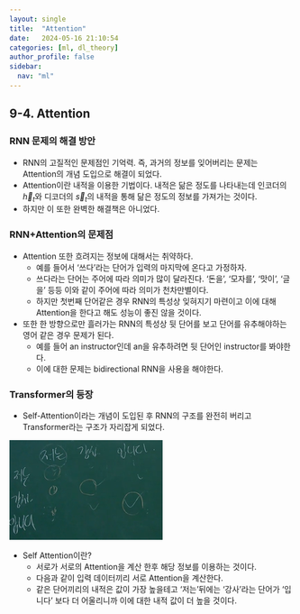 ```yaml
---
layout: single
title:  "Attention"
date:   2024-05-16 21:10:54 
categories: [ml, dl_theory]
author_profile: false
sidebar:
  nav: "ml"
---
```


## 9-4. Attention

### RNN 문제의 해결 방안

- RNN의 고질적인 문제점인 기억력. 즉, 과거의 정보를 잊어버리는 문제는 Attention의 개념 도입으로 해결이 되었다.
- Attention이란 내적을 이용한 기법이다. 내적은 닮은 정도를 나타내는데 인코더의 $\vec h_t$와 디코더의 $\vec s_t$의 내적을 통해 닮은 정도의 정보를 가져가는 것이다.
- 하지만 이 또한 완벽한 해결책은 아니었다.

### RNN+Attention의 문제점

- Attention 또한 흐려지는 정보에 대해서는 취약하다.
    - 예를 들어서 ‘쓰다’라는 단어가 입력의 마지막에 온다고 가정하자.
    - 쓰다라는 단어는 주어에 따라 의미가 많이 달라진다. ‘돈을’, ‘모자를’, ‘맛이’, ‘글을’ 등등 이와 같이 주어에 따라 의미가 천차만별이다.
    - 하지만 첫번째 단어같은 경우 RNN의 특성상 잊혀지기 마련이고 이에 대해 Attention을 한다고 해도 성능이 좋진 않을 것이다.
- 또한 한 방향으로만 흘러가는 RNN의 특성상 뒷 단어를 보고 단어를 유추해야하는 영어 같은 경우 문제가 된다.
    - 예를 들어 an instructor인데 an을 유추하려면 뒷 단어인 instructor를 봐야한다.
    - 이에 대한 문제는 bidirectional RNN을 사용을 해야한다.

### Transformer의 등장

- Self-Attention이라는 개념이 도입된 후 RNN의 구조를 완전히 버리고 Transformer라는 구조가 자리잡게 되었다.

![image.png](/assets/images/dl-theory/image.png)

- Self Attention이란?
    - 서로가 서로의 Attention을 계산 한후 해당 정보를 이용하는 것이다.
    - 다음과 같이 입력 데이터끼리 서로 Attention을 계산한다.
    - 같은 단어끼리의 내적은 값이 가장 높을테고 ‘저는’뒤에는 ‘강사’라는 단어가 ‘입니다’ 보다 더 어울리니까 이에 대한 내적 값이 더 높을 것이다.